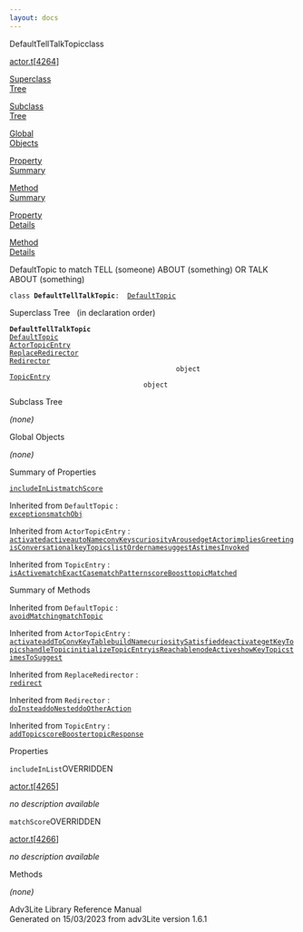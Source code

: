 ```yaml
---
layout: docs
---
```

<span class="title">DefaultTellTalkTopic</span><span class="type">class</span>

[actor.t](../file/actor.t.html)\[[4264](../source/actor.t.html#4264)\]

[Superclass  
Tree](#_SuperClassTree_)

[Subclass  
Tree](#_SubClassTree_)

[Global  
Objects](#_ObjectSummary_)

[Property  
Summary](#_PropSummary_)

[Method  
Summary](#_MethodSummary_)

[Property  
Details](#_Properties_)

[Method  
Details](#_Methods_)



DefaultTopic to match TELL (someone) ABOUT (something) OR TALK ABOUT
(something)

`class `**`DefaultTellTalkTopic`**` :   `[`DefaultTopic`](../object/DefaultTopic.html)



<span id="_SuperClassTree_"></span>



<span class="hdln">Superclass Tree</span>   (in declaration order)



**`DefaultTellTalkTopic`**  
[`DefaultTopic`](../object/DefaultTopic.html)  
[`ActorTopicEntry`](../object/ActorTopicEntry.html)  
[`ReplaceRedirector`](../object/ReplaceRedirector.html)  
[`Redirector`](../object/Redirector.html)  
`                                         object`  
[`TopicEntry`](../object/TopicEntry.html)  
`                                 object`  
<span id="_SubClassTree_"></span>



<span class="hdln">Subclass Tree</span>  



*(none)* <span id="_ObjectSummary_"></span>



<span class="hdln">Global Objects</span>  



*(none)* <span id="_PropSummary_"></span>



<span class="hdln">Summary of Properties</span>  



[`includeInList`](#includeInList)[`matchScore`](#matchScore)

Inherited from `DefaultTopic` :  
[`exceptions`](../object/DefaultTopic.html#exceptions)[`matchObj`](../object/DefaultTopic.html#matchObj)

Inherited from `ActorTopicEntry` :  
[`activated`](../object/ActorTopicEntry.html#activated)[`active`](../object/ActorTopicEntry.html#active)[`autoName`](../object/ActorTopicEntry.html#autoName)[`convKeys`](../object/ActorTopicEntry.html#convKeys)[`curiosityAroused`](../object/ActorTopicEntry.html#curiosityAroused)[`getActor`](../object/ActorTopicEntry.html#getActor)[`impliesGreeting`](../object/ActorTopicEntry.html#impliesGreeting)[`isConversational`](../object/ActorTopicEntry.html#isConversational)[`keyTopics`](../object/ActorTopicEntry.html#keyTopics)[`listOrder`](../object/ActorTopicEntry.html#listOrder)[`name`](../object/ActorTopicEntry.html#name)[`suggestAs`](../object/ActorTopicEntry.html#suggestAs)[`timesInvoked`](../object/ActorTopicEntry.html#timesInvoked)





Inherited from `TopicEntry` :  
[`isActive`](../object/TopicEntry.html#isActive)[`matchExactCase`](../object/TopicEntry.html#matchExactCase)[`matchPattern`](../object/TopicEntry.html#matchPattern)[`scoreBoost`](../object/TopicEntry.html#scoreBoost)[`topicMatched`](../object/TopicEntry.html#topicMatched)

<span id="_MethodSummary_"></span>



<span class="hdln">Summary of Methods</span>  





Inherited from `DefaultTopic` :  
[`avoidMatching`](../object/DefaultTopic.html#avoidMatching)[`matchTopic`](../object/DefaultTopic.html#matchTopic)

Inherited from `ActorTopicEntry` :  
[`activate`](../object/ActorTopicEntry.html#activate)[`addToConvKeyTable`](../object/ActorTopicEntry.html#addToConvKeyTable)[`buildName`](../object/ActorTopicEntry.html#buildName)[`curiositySatisfied`](../object/ActorTopicEntry.html#curiositySatisfied)[`deactivate`](../object/ActorTopicEntry.html#deactivate)[`getKeyTopics`](../object/ActorTopicEntry.html#getKeyTopics)[`handleTopic`](../object/ActorTopicEntry.html#handleTopic)[`initializeTopicEntry`](../object/ActorTopicEntry.html#initializeTopicEntry)[`isReachable`](../object/ActorTopicEntry.html#isReachable)[`nodeActive`](../object/ActorTopicEntry.html#nodeActive)[`showKeyTopics`](../object/ActorTopicEntry.html#showKeyTopics)[`timesToSuggest`](../object/ActorTopicEntry.html#timesToSuggest)

Inherited from `ReplaceRedirector` :  
[`redirect`](../object/ReplaceRedirector.html#redirect)

Inherited from `Redirector` :  
[`doInstead`](../object/Redirector.html#doInstead)[`doNested`](../object/Redirector.html#doNested)[`doOtherAction`](../object/Redirector.html#doOtherAction)

Inherited from `TopicEntry` :  
[`addTopic`](../object/TopicEntry.html#addTopic)[`scoreBooster`](../object/TopicEntry.html#scoreBooster)[`topicResponse`](../object/TopicEntry.html#topicResponse)

<span id="_Properties_"></span>



<span class="hdln">Properties</span>  



<span id="includeInList"></span>

`includeInList`<span class="rem">OVERRIDDEN</span>

[actor.t](../file/actor.t.html)\[[4265](../source/actor.t.html#4265)\]



*no description available*



<span id="matchScore"></span>

`matchScore`<span class="rem">OVERRIDDEN</span>

[actor.t](../file/actor.t.html)\[[4266](../source/actor.t.html#4266)\]



*no description available*



<span id="_Methods_"></span>



<span class="hdln">Methods</span>  



*(none)*



Adv3Lite Library Reference Manual  
Generated on 15/03/2023 from adv3Lite version 1.6.1


